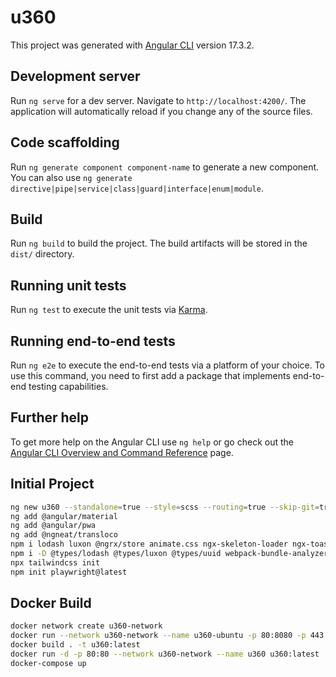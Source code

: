 # u360

This project was generated with [Angular CLI](https://github.com/angular/angular-cli) version 17.3.2.

## Development server

Run `ng serve` for a dev server. Navigate to `http://localhost:4200/`. The application will automatically reload if you change any of the source files.

## Code scaffolding

Run `ng generate component component-name` to generate a new component. You can also use `ng generate directive|pipe|service|class|guard|interface|enum|module`.

## Build

Run `ng build` to build the project. The build artifacts will be stored in the `dist/` directory.

## Running unit tests

Run `ng test` to execute the unit tests via [Karma](https://karma-runner.github.io).

## Running end-to-end tests

Run `ng e2e` to execute the end-to-end tests via a platform of your choice. To use this command, you need to first add a package that implements end-to-end testing capabilities.

## Further help

To get more help on the Angular CLI use `ng help` or go check out the [Angular CLI Overview and Command Reference](https://angular.io/cli) page.

## Initial Project

```bash
ng new u360 --standalone=true --style=scss --routing=true --skip-git=true --ssr=false
ng add @angular/material
ng add @angular/pwa
ng add @ngneat/transloco
npm i lodash luxon @ngrx/store animate.css ngx-skeleton-loader ngx-toastr uuid zod hotkeys-js
npm i -D @types/lodash @types/luxon @types/uuid webpack-bundle-analyzer tailwindcss postcss autoprefixer tailwind-merge vitest prettier
npx tailwindcss init
npm init playwright@latest
```

## Docker Build

```bash
docker network create u360-network
docker run --network u360-network --name u360-ubuntu -p 80:8080 -p 443:8443 -p 22:22 -itd ubuntu:latest
docker build . -t u360:latest
docker run -d -p 80:80 --network u360-network --name u360 u360:latest
docker-compose up
```
